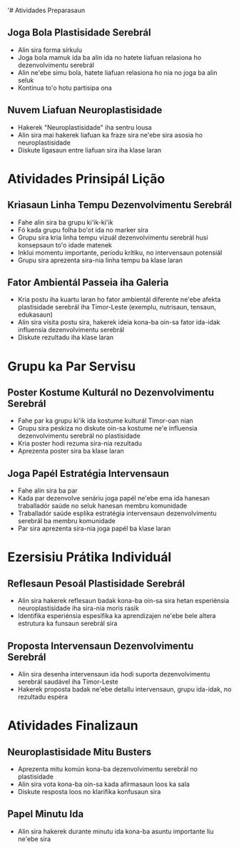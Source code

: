 '# Atividades Preparasaun

## Joga Bola Plastisidade Serebrál
- Alin sira forma sírkulu
- Joga bola mamuk ida ba alin ida no hatete liafuan relasiona ho dezenvolvimentu serebrál
- Alin ne'ebe simu bola, hatete liafuan relasiona ho nia no joga ba alin seluk
- Kontinua to'o hotu partisipa ona

## Nuvem Liafuan Neuroplastisidade
- Hakerek "Neuroplastisidade" iha sentru lousa
- Alin sira mai hakerek liafuan ka fraze sira ne'ebe sira asosia ho neuroplastisidade
- Diskute ligasaun entre liafuan sira iha klase laran

# Atividades Prinsipál Lição

## Kriasaun Linha Tempu Dezenvolvimentu Serebrál
- Fahe alin sira ba grupu ki'ik-ki'ik
- Fó kada grupu folha bo'ot ida no marker sira
- Grupu sira kria linha tempu vizuál dezenvolvimentu serebrál husi konsepsaun to'o idade matenek
- Inklui momentu importante, períodu krítiku, no intervensaun potensiál
- Grupu sira aprezenta sira-nia linha tempu ba klase laran

## Fator Ambientál Passeia iha Galeria
- Kria postu iha kuartu laran ho fator ambientál diferente ne'ebe afekta plastisidade serebrál iha Timor-Leste (exemplu, nutrisaun, tensaun, edukasaun)
- Alin sira visita postu sira, hakerek ideia kona-ba oin-sa fator ida-idak influensia dezenvolvimentu serebrál
- Diskute rezultadu iha klase laran

# Grupu ka Par Servisu

## Poster Kostume Kulturál no Dezenvolvimentu Serebrál
- Fahe par ka grupu ki'ik ida kostume kulturál Timor-oan nian
- Grupu sira peskiza no diskute oin-sa kostume ne'e influensia dezenvolvimentu serebrál no plastisidade
- Kria poster hodi rezuma sira-nia rezultadu
- Aprezenta poster sira ba klase laran

## Joga Papél Estratégia Intervensaun
- Fahe alin sira ba par
- Kada par dezenvolve senáriu joga papél ne'ebe ema ida hanesan traballadór saúde no seluk hanesan membru komunidade
- Traballadór saúde esplika estratégia intervensaun dezenvolvimentu serebrál ba membru komunidade
- Par sira aprezenta sira-nia joga papél ba klase laran

# Ezersisiu Prátika Individuál

## Reflesaun Pesoál Plastisidade Serebrál
- Alin sira hakerek reflesaun badak kona-ba oin-sa sira hetan esperiénsia neuroplastisidade iha sira-nia moris rasik
- Identifika esperiénsia espesífika ka aprendizajen ne'ebe bele altera estrutura ka funsaun serebrál sira

## Proposta Intervensaun Dezenvolvimentu Serebrál
- Alin sira desenha intervensaun ida hodi suporta dezenvolvimentu serebrál saudável iha Timor-Leste
- Hakerek proposta badak ne'ebe detallu intervensaun, grupu ida-idak, no rezultadu espéra

# Atividades Finalizaun

## Neuroplastisidade Mitu Busters
- Aprezenta mitu komún kona-ba dezenvolvimentu serebrál no plastisidade
- Alin sira vota kona-ba oin-sa kada afirmasaun loos ka sala
- Diskute resposta loos no klarifika konfusaun sira

## Papel Minutu Ida
- Alin sira hakerek durante minutu ida kona-ba asuntu importante liu ne'ebe sira